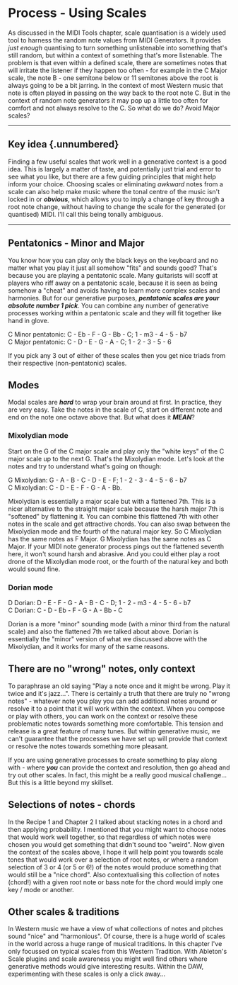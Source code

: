 # Process - Using Scales

As discussed in the MIDI Tools chapter, scale quantisation is a widely used tool to harness the random note values from MIDI Generators. It provides *just enough* quantising to turn something unlistenable into something that's still random, but within a context of something that's more listenable. The problem is that even within a defined scale, there are sometimes notes that will irritate the listener if they happen too often - for example in the C Major scale, the note B - one semitone below or 11 semitones above the root is always going to be a bit jarring. In the context of most Western music that note is often played in passing on the way back to the root note C. But in the context of random note generators it may pop up a little too often for comfort and not always resolve to the C. So what do we do? Avoid Major scales?

------------------------------------------------------------------------

## Key idea {.unnumbered}

Finding a few useful scales that work well in a generative context is a good idea. This is largely a matter of taste, and potentially just trial and error to see what you like, but there are a few guiding principles that might help inform your choice. Choosing scales or eliminating *awkward* notes from a scale can also help make music where the tonal centre of the music isn't locked in or ***obvious***, which allows you to imply a change of key through a root note change, without having to change the scale for the generated (or quantised) MIDI. I'll call this being tonally ambiguous.

------------------------------------------------------------------------

## Pentatonics - Minor and Major

You know how you can play only the black keys on the keyboard and no matter what you play it just all somehow "fits" and sounds good? That's because you are playing a pentatonic scale. Many guitarists will scoff at players who riff away on a pentatonic scale, because it is seen as being somehow a "cheat" and avoids having to learn more complex scales and harmonies. But for our generative purposes, ***pentatonic scales are your absolute number 1 pick***. You can combine any number of generative processes working within a pentatonic scale and they will fit together like hand in glove. 

C Minor pentatonic: C - Eb - F - G - Bb - C; 1 - m3 - 4 - 5 - b7  
C Major pentatonic: C - D - E - G - A - C; 1 - 2 - 3 - 5 - 6

If you pick any 3 out of either of these scales then you get nice triads from their respective (non-pentatonic) scales. 

## Modes

Modal scales are ***hard*** to wrap your brain around at first. In practice, they are very easy. Take the notes in the scale of C, start on different note and end on the note one octave above that. But what does it ***MEAN***?

### Mixolydian mode

Start on the G of the C major scale and play only the "white keys" of the C major scale up to the next G. That's the Mixolydian mode. Let's look at the notes and try to understand what's going on though:

G Mixolydian: G - A - B - C - D - E - F; 1 - 2 - 3 - 4 - 5 - 6 - b7  
C Mixolydian: C - D - E - F - G - A - Bb.

Mixolydian is essentially a major scale but with a flattened 7th. This is a nicer alternative to the straight major scale because the harsh major 7th is "softened" by flattening it. You can combine this flattened 7th with other notes in the scale and get attractive chords. You can also swap between the Mixolydian mode and the fourth of the natural major key. So C Mixolydian has the same notes as F Major. G Mixolydian has the same notes as C Major. If your MIDI note generator process pings out the flattened seventh here, it won't sound harsh and abrasive. And you could either play a root drone of the Mixolydian mode root, or the fourth of the natural key and both would sound fine.

### Dorian mode

D Dorian: D - E - F - G - A - B - C - D; 1 - 2 - m3 - 4 - 5 - 6 - b7  
C Dorian: C - D - Eb - F - G - A - Bb - C

Dorian is a more "minor" sounding mode (with a minor third from the natural scale) and also the flattened 7th we talked about above. Dorian is essentially the "minor" version of what we discussed above with the Mixolydian, and it works for many of the same reasons.

## There are no "wrong" notes, only context

To paraphrase an old saying "Play a note once and it might be wrong. Play it twice and it's jazz...". There is certainly a truth that there are truly no "wrong notes" - whatever note you play you can add additional notes around or resolve it to a point that it will work within the context. When you compose or play with others, you can work on the context or resolve these problematic notes towards something more comfortable. This tension and release is a great feature of many tunes. But within generative music, we can't guarantee that the processes we have set up will provide that context or resolve the notes towards something more pleasant. 

If you are using generative processes to create something to play along with - where ***you*** can provide the context and resolution, then go ahead and try out other scales.  In fact, this might be a really good musical challenge... But this is a little beyond my skillset.

## Selections of notes - chords

In the Recipe 1 and Chapter 2 I talked about stacking notes in a chord and then applying probability. I mentioned that you might want to choose notes that would work well together, so that regardless of which notes were chosen you would get something that didn't sound too "weird". Now given the context of the scales above, I hope it will help point you towards scale tones that would work over a selection of root notes, or where a random selection of 3 or 4 (or 5 or 6!) of the notes would produce something that would still be a "nice chord". Also contextualising this collection of notes (chord!) with a given root note or bass note for the chord would imply one key / mode or another.

## Other scales & traditions

In Western music we have a view of what collections of notes and pitches sound "nice" and "harmonious". Of course, there is a huge world of scales in the world across a huge range of musical traditions. In this chapter I've only focussed on typical scales from this Western Tradition. With Ableton's Scale plugins and scale awareness you might well find others where generative methods would give interesting results. Within the DAW, experimenting with these scales is only a click away...

